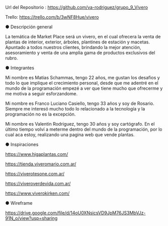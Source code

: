 Url del Repositorio : https://github.com/va-rodriguez/grupo_9_Vivero

Trello: https://trello.com/b/3wNF8Hue/vivero


● Descripción general

La temática de Market Place será un vivero, en el cual ofrecera la venta de plantas de interior, exterior, árboles, plantines de estación y macetas.
Apuntado a todos nuestros clientes, brindando la mejor atención, asesoramiento y venta de una amplia gama de productos exclusivos del rubro. 


● Integrantes

Mi nombre es Matias Schammas, tengo 22 años, me gustan los desafios y todo lo que implique el crecimiento personal, desde que me adentré en el mundo de la programación empezé a ver que tiene mucho que ofrecerme y me motiva a seguir esforzandome.

Mi nombre es Franco Luciano Casiello, tengo 33 años y soy de Rosario. Siempre me interesó mucho todo lo relacionado a la tecnología y la programación no es la excepción.

Mi nombre es Valentin Rodriguez, tengo 30 años y soy cartógrafo. En el último tiempo volví a meterme dentro del mundo de la programación, por lo cual aca estoy, realizando una pagina web que vende plantas.


● Inspiraciones

https://www.higaplantas.com/

https://tienda.viveromario.com.ar/

https://viverotesone.com.ar/

https://viveroverdevida.com.ar/

https://www.viverokirken.com/

● Wireframe

https://drive.google.com/file/d/14oU0XNsicsVD9JpM76JS3MbVJz-91N_o/view?usp=sharing
